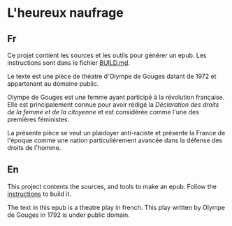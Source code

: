 # L'heureux naufrage

## Fr

Ce projet contient les sources et les outils pour générer un epub. Les instructions sont dans le fichier [BUILD.md](BUILD.md).

Le texte est une pièce de théatre d'Olympe de Gouges datant de 1972 et appartenant au domaine public.

Olympe de Gouges est une femme ayant participé à la révolution française. Elle est principalement connue pour avoir rédigé la _Déclaration des droits de la femme et de la citoyenne_ et est considérée comme l'une des premières féministes.

La présente pièce se veut un plaidoyer anti-raciste et présente la France de l'époque comme une nation particulièrement avancée dans la défense des droits de l'homme.

## En

This project contents the sources, and tools to make an epub. Follow the [instructions](BUILD.en.md) to build it.

The text in this epub is a theatre play in french. This play written by Olympe de Gouges in 1792 is under public domain.
